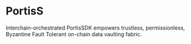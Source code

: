 # PortisS
Interchain-orchestrated PortisSDK empowers trustless, permissionless, Byzantine Fault Tolerant on-chain data vaulting fabric.
